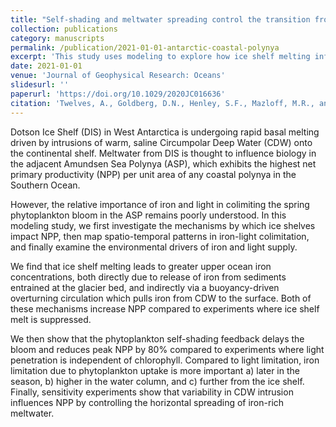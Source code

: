 ```yaml
---
title: "Self-shading and meltwater spreading control the transition from light to iron limitation in an Antarctic coastal polynya"
collection: publications
category: manuscripts
permalink: /publication/2021-01-01-antarctic-coastal-polynya
excerpt: 'This study uses modeling to explore how ice shelf melting influences nutrient supply and phytoplankton productivity in the Amundsen Sea Polynya, identifying key feedbacks and drivers of iron and light limitation.'
date: 2021-01-01
venue: 'Journal of Geophysical Research: Oceans'
slidesurl: ''
paperurl: 'https://doi.org/10.1029/2020JC016636'
citation: 'Twelves, A., Goldberg, D.N., Henley, S.F., Mazloff, M.R., and Jones, D.C. (2021). "Self-shading and meltwater spreading control the transition from light to iron limitation in an Antarctic coastal polynya." <i>Journal of Geophysical Research: Oceans</i>, 126, e2020JC016636. \href{https://doi.org/10.1029/2020JC016636}{https://doi.org/10.1029/2020JC016636}'
---
```

Dotson Ice Shelf (DIS) in West Antarctica is undergoing rapid basal melting driven by intrusions of warm, saline Circumpolar Deep Water (CDW) onto the continental shelf. Meltwater from DIS is thought to influence biology in the adjacent Amundsen Sea Polynya (ASP), which exhibits the highest net primary productivity (NPP) per unit area of any coastal polynya in the Southern Ocean. 

However, the relative importance of iron and light in colimiting the spring phytoplankton bloom in the ASP remains poorly understood. In this modeling study, we first investigate the mechanisms by which ice shelves impact NPP, then map spatio-temporal patterns in iron-light colimitation, and finally examine the environmental drivers of iron and light supply. 

We find that ice shelf melting leads to greater upper ocean iron concentrations, both directly due to release of iron from sediments entrained at the glacier bed, and indirectly via a buoyancy-driven overturning circulation which pulls iron from CDW to the surface. Both of these mechanisms increase NPP compared to experiments where ice shelf melt is suppressed. 

We then show that the phytoplankton self-shading feedback delays the bloom and reduces peak NPP by 80% compared to experiments where light penetration is independent of chlorophyll. Compared to light limitation, iron limitation due to phytoplankton uptake is more important a) later in the season, b) higher in the water column, and c) further from the ice shelf. Finally, sensitivity experiments show that variability in CDW intrusion influences NPP by controlling the horizontal spreading of iron-rich meltwater.

